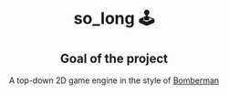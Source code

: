 <div align="center">
  <center><h1>so_long 🕹</h1></center>

## Goal of the project
A top-down 2D game engine in the style of [Bomberman](https://en.wikipedia.org/wiki/Bomberman)

</div>